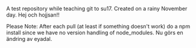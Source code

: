 A test repository while teaching git to su17.
Created on a rainy November day.
Hej och hojjsan!!

Please Note:
After each pull (at least if something doesn't work)
do a npm install since we have no version handling
of node_modules.
Nu görs en ändring av eyadal.

